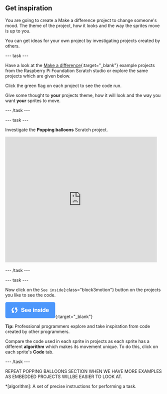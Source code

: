 ## Get inspiration

You are going to create a Make a difference project to change someone's mood. The theme of the project, how it looks and the way the sprites move is up to you. 

You can get ideas for your own project by investigating projects created by others.



--- task ---

Have a look at the [Make a difference](https://scratch.mit.edu/studios/27520550){:target="_blank"} example projects from the Raspberry Pi Foundation Scratch studio or explore the same projects which are given below.

Click the green flag on each project to see the code run.

Give some thought to **your** projects theme, how it will look and the way you want **your** sprites to move.

--- /task ---

--- task ---

Investigate the **Popping balloons** Scratch project.

<div class="scratch-preview">
  <iframe src="https://scratch.mit.edu/projects/425346741/embed" allowtransparency="true" width="485" height="402" frameborder="0" scrolling="no" allowfullscreen></iframe>
</div>

--- /task ---

--- task ---

Now click on the `See inside`{:class="block3motion"} button on the projects you like to see the code.

[![See inside icon](images/see_inside.png)](https://scratch.mit.edu/projects/425346741/editor/){:target="_blank"}

**Tip:** Professional programmers explore and take inspiration from code created by other programmers.

Compare the code used in each sprite in projects as each sprite has a different **algorithm** which makes its movement unique. To do this, click on each sprite's **Code** tab.

--- /task ---

REPEAT POPPING BALLOONS SECTION WHEN WE HAVE MORE EXAMPLES AS EMBEDDED PROJECTS WILLBE EASIER TO LOOK AT.

*[algorithm]: A set of precise instructions for performing a task.
